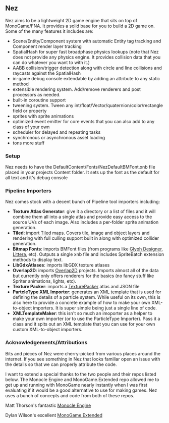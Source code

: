 ## Nez

Nez aims to be a lightweight 2D game engine that sits on top of MonoGame/FNA. It provides a solid base for you to build a 2D game on. Some of the many features it includes are:

- Scene/Entity/Component system with automatic Entity tag tracking and Component render layer tracking
- SpatialHash for super fast broadphase physics lookups (note that Nez does not provide any physics engine. It provides collision data that you can do whatever you want to with it.)
- AABB collision/trigger detection along with circle and line collisions and raycasts against the SpatialHash
- in-game debug console extendable by adding an attribute to any static method
- extensible rendering system. Add/remove renderers and post processors as needed.
- built-in coroutine support
- tweening system. Tween any int/float/Vector/quaternion/color/rectangle field or property
- sprites with sprite animations
- optimized event emitter for core events that you can also add to any class of your own
- scheduler for delayed and repeating tasks
- synchronous or asynchronous asset loading
- tons more stuff



### Setup

Nez needs to have the DefaultContent/Fonts/NezDefaultBMFont.xnb file placed in your projects Content folder. It sets up the font as the default for all text and it's debug console



### Pipeline Importers

Nez comes stock with a decent bunch of Pipeline tool importers including:

- **Texture Atlas Generator**: give it a directory or a list of files and it will combine them all into a single atlas and provide easy access to the source UVs of each image. Also includes a per-folder sprite animation generation.
- **Tiled**: import [Tiled](http://www.mapeditor.org/) maps. Covers tile, image and object layers and rendering with full culling support built in along with optimized collider generation.
- **Bitmap Fonts**: imports BMFont files (from programs like [Glyph Designer](https://71squared.com/glyphdesigner), [Littera](http://kvazars.com/littera/), etc). Outputs a single xnb file and includes SpriteBatch extension methods to display text.
- **LibGdxAtlases**: imports libGDX texture atlases
- **Overlap2D**: imports [Overlap2D](http://overlap2d.com/) projects. Imports almost all of the data but currently only offers renderers for the basics (no fancy stuff like Spriter animations, lights, etc).
- **Texture Packer**: imports a [TexturePacker](https://www.codeandweb.com/texturepacker) atlas and JSON file
- **PartcleType XML Importer**: generates an XML template that is used for defining the details of a particle system. While useful on its own, this is also here to provide a concrete example of how to make your own XML-to-object importers. It is super simple being just a single line of code.
- **XMLTemplateMaker**: this isn't so much an imoporter as a helper to make your own importer (or to use the ParticleType Importer). Pass it a class and it spits out an XML template that you can use for your own custom XML-to-object importers.



### Acknowledgements/Attributions

Bits and pieces of Nez were cherry-picked from various places around the internet. If you see something in Nez that looks familiar open an issue with the details so that we can properly attribute the code.

I want to extend a special thanks to the two people and their repos listed below. The Monocle Engine and MonoGame.Extended repo allowed me to get up and running with MonoGame nearly instantly when I was first evaluating if it would be a good alternative to use for making games. Nez uses a bunch of concepts and code from both of these repos.

Matt Thorson's fantastic [Monocle Engine](https://bitbucket.org/MattThorson/monocle-engine)

Dylan Wilson's excellent [MonoGame.Extended](https://github.com/craftworkgames/MonoGame.Extended)